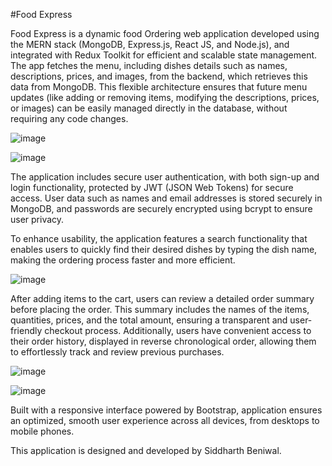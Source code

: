 #Food Express

Food Express is a dynamic food Ordering web application developed using the MERN stack (MongoDB, Express.js, React JS, and Node.js), and integrated with Redux Toolkit for efficient and scalable state management. The app fetches the menu, including dishes details such as names, descriptions, prices, and images, from the backend, which retrieves this data from MongoDB. This flexible architecture ensures that future menu updates (like adding or removing items, modifying the descriptions, prices, or images) can be easily managed directly in the database, without requiring any code changes.


![image](https://github.com/user-attachments/assets/8a8b375b-d69d-4225-bb70-35d3f8344793)

![image](https://github.com/user-attachments/assets/9d9b57ac-f3c9-4636-8200-5fda6f7b08df)


The application includes secure user authentication, with both sign-up and login functionality, protected by JWT (JSON Web Tokens) for secure access. User data such as names and email addresses is stored securely in MongoDB, and passwords are securely encrypted using bcrypt to ensure user privacy.

To enhance usability, the application features a search functionality that enables users to quickly find their desired dishes by typing the dish name, making the ordering process faster and more efficient.


![image](https://github.com/user-attachments/assets/52dd2cd8-b863-44d4-8eb3-96f33e449403)


After adding items to the cart, users can review a detailed order summary before placing the order. This summary includes the names of the items, quantities, prices, and the total amount, ensuring a transparent and user-friendly checkout process. Additionally, users have convenient access to their order history, displayed in reverse chronological order, allowing them to effortlessly track and review previous purchases.


![image](https://github.com/user-attachments/assets/f7ac84a8-232b-4bf0-9a02-77690befb209)


![image](https://github.com/user-attachments/assets/fc1eb28e-1da3-4256-a4f8-7d0242cd2c0a)


Built with a responsive interface powered by Bootstrap, application ensures an optimized, smooth user experience across all devices, from desktops to mobile phones.

This application is designed and developed by Siddharth Beniwal.
